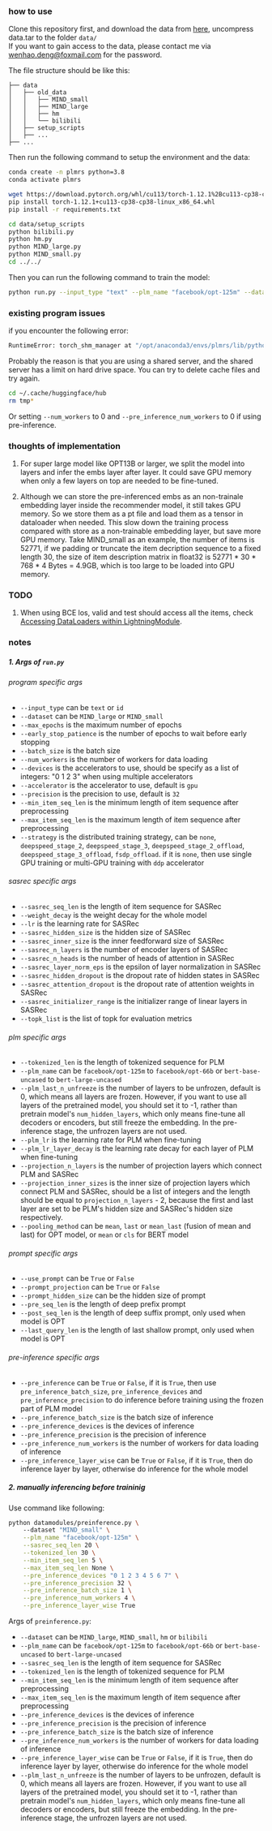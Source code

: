 
### how to use
Clone this repository first, and download the data from [here](https://share.weiyun.com/eJh8dB51), uncompress data.tar to the folder `data/`  
If you want to gain access to the data, please contact me via wenhao.deng@foxmail.com for the password.  

The file structure should be like this:
```
├── data
│   ├── old_data
│   │   ├── MIND_small
│   │   ├── MIND_large
│   │   ├── hm
│   │   └── bilibili
│   ├── setup_scripts
│   ├── ...
├── ...
```

Then run the following command to setup the environment and the data:
```bash
conda create -n plmrs python=3.8
conda activate plmrs

wget https://download.pytorch.org/whl/cu113/torch-1.12.1%2Bcu113-cp38-cp38-linux_x86_64.whl
pip install torch-1.12.1+cu113-cp38-cp38-linux_x86_64.whl
pip install -r requirements.txt

cd data/setup_scripts
python bilibili.py
python hm.py
python MIND_large.py
python MIND_small.py
cd ../../
```  

Then you can run the following command to train the model:
```bash
python run.py --input_type "text" --plm_name "facebook/opt-125m" --dataset "MIND_large"
```

### existing program issues
if you encounter the following error:

```bash
RuntimeError: torch_shm_manager at "/opt/anaconda3/envs/plmrs/lib/python3.8/site-packages/torch/bin/torch_shm_manager": could not generate a random directory for manager socket
```
Probably the reason is that you are using a shared server, and the shared server has a limit on hard drive space. You can try to delete cache files and try again.
```bash
cd ~/.cache/huggingface/hub
rm tmp*
```
Or setting `--num_workers` to 0 and `--pre_inference_num_workers` to 0 if using pre-inference.

### thoughts of implementation
1. For super large model like OPT13B or larger, we split the model into layers and infer the embs layer after layer. It could save GPU memory when only a few layers on top are needed to be fine-tuned. 

2. Although we can store the pre-inferenced embs as an non-trainale embedding layer inside the recommender model, it still takes GPU memory. So we store them as a pt file and load them as a tensor in dataloader when needed. This slow down the training process compared with store as a non-trainable embedding layer, but save more GPU memory. 
Take MIND_small as an example, the number of items is 52771, if we padding or truncate the item decription sequence to a fixed length 30, the size of item description matrix in float32 is 52771 * 30 * 768 * 4 Bytes = 4.9GB, which is too large to be loaded into GPU memory. 


### TODO
1. When using BCE los, valid and test should access all the items, check [Accessing DataLoaders within LightningModule](https://pytorch-lightning.readthedocs.io/en/latest/guides/data.html#accessing-dataloaders-within-lightningmodule).


### notes
##### 1. Args of `run.py`
###### program specific args
-   `--input_type` can be `text` or `id`
-   `--dataset` can be `MIND_large` or `MIND_small`
-   `--max_epochs` is the maximum number of epochs
-   `--early_stop_patience` is the number of epochs to wait before early stopping
-   `--batch_size` is the batch size
-   `--num_workers` is the number of workers for data loading
-   `--devices` is the accelerators to use, should be specify as a list of integers: "0 1 2 3" when using multiple accelerators
-   `--accelerator` is the accelerator to use, default is `gpu`
-   `--precision` is the precision to use, default is `32`
-   `--min_item_seq_len` is the minimum length of item sequence after preprocessing
-   `--max_item_seq_len` is the maximum length of item sequence after preprocessing
-   `--strategy` is the distributed training strategy, can be `none`, `deepspeed_stage_2`, `deepspeed_stage_3`, `deepspeed_stage_2_offload`, `deepspeed_stage_3_offload`, `fsdp_offload`. if it is `none`, then use single GPU training or multi-GPU training with `ddp` accelerator 

###### sasrec specific args
-   `--sasrec_seq_len` is the length of item sequence for SASRec
-   `--weight_decay` is the weight decay for the whole model
-   `--lr` is the learning rate for SASRec
-   `--sasrec_hidden_size` is the hidden size of SASRec
-   `--sasrec_inner_size` is the inner feedforward size of SASRec
-   `--sasrec_n_layers` is the number of encoder layers of SASRec
-   `--sasrec_n_heads` is the number of heads of attention in SASRec
-   `--sasrec_layer_norm_eps` is the epsilon of layer normalization in SASRec
-   `--sasrec_hidden_dropout` is the dropout rate of hidden states in SASRec
-   `--sasrec_attention_dropout` is the dropout rate of attention weights in SASRec
-   `--sasrec_initializer_range` is the initializer range of linear layers in SASRec
-   `--topk_list` is the list of topk for evaluation metrics

###### plm specific args
-   `--tokenized_len` is the length of tokenized sequence for PLM
-   `--plm_name` can be `facebook/opt-125m` to `facebook/opt-66b` or `bert-base-uncased` to `bert-large-uncased`
-   `--plm_last_n_unfreeze` is the number of layers to be unfrozen, default is 0, which means all layers are frozen. However, if you want to use all layers of the pretrained model, you should set it to -1, rather than pretrain model's `num_hidden_layers`, which only means fine-tune all decoders or encoders, but still freeze the embedding. In the pre-inference stage, the unfrozen layers are not used.
-   `--plm_lr` is the learning rate for PLM when fine-tuning
-   `--plm_lr_layer_decay` is the learning rate decay for each layer of PLM when fine-tuning
-   `--projection_n_layers` is the number of projection layers which connect PLM and SASRec
-   `--projection_inner_sizes` is the inner size of projection layers which connect PLM and SASRec, should be a list of integers and the length should be equal to `projection_n_layers` - 2, because the first and last layer are set to be PLM's hidden size and SASRec's hidden size respectively.
-   `--pooling_method` can be `mean`, `last` or `mean_last` (fusion of mean and last) for OPT model, or `mean` or `cls` for BERT model 

###### prompt specific args
-   `--use_prompt` can be `True` or `False`
-   `--prompt_projection` can be `True` or `False`
-   `--prompt_hidden_size` can be the hidden size of prompt
-   `--pre_seq_len` is the length of deep prefix prompt
-   `--post_seq_len` is the length of deep suffix prompt, only used when model is OPT
-   `--last_query_len` is the length of last shallow prompt, only used when model is OPT

###### pre-inference specific args
-   `--pre_inference` can be `True` or `False`, if it is `True`, then use `pre_inference_batch_size`, `pre_inference_devices` and `pre_inference_precision` to do inference before training using the frozen part of PLM model
-   `--pre_inference_batch_size` is the batch size of inference
-   `--pre_inference_devices` is the devices of inference
-   `--pre_inference_precision` is the precision of inference
-   `--pre_inference_num_workers` is the number of workers for data loading of inference
-   `--pre_inference_layer_wise` can be `True` or `False`, if it is `True`, then do inference layer by layer, otherwise do inference for the whole model

##### 2. manually inferencing before traininig
Use command like following:
```bash
python datamodules/preinference.py \ 
    --dataset "MIND_small" \
    --plm_name "facebook/opt-125m" \
    --sasrec_seq_len 20 \
    --tokenized_len 30 \
    --min_item_seq_len 5 \
    --max_item_seq_len None \
    --pre_inference_devices "0 1 2 3 4 5 6 7" \
    --pre_inference_precision 32 \
    --pre_inference_batch_size 1 \
    --pre_inference_num_workers 4 \
    --pre_inference_layer_wise True 
```

Args of `preinference.py`:
-   `--dataset` can be `MIND_large`, `MIND_small`, `hm` or `bilibili`
-   `--plm_name` can be `facebook/opt-125m` to `facebook/opt-66b` or `bert-base-uncased` to `bert-large-uncased`
-   `--sasrec_seq_len` is the length of item sequence for SASRec
-   `--tokenized_len` is the length of tokenized sequence for PLM
-   `--min_item_seq_len` is the minimum length of item sequence after preprocessing
-   `--max_item_seq_len` is the maximum length of item sequence after preprocessing
-   `--pre_inference_devices` is the devices of inference
-   `--pre_inference_precision` is the precision of inference
-   `--pre_inference_batch_size` is the batch size of inference
-   `--pre_inference_num_workers` is the number of workers for data loading of inference
-   `--pre_inference_layer_wise` can be `True` or `False`, if it is `True`, then do inference layer by layer, otherwise do inference for the whole model
-   `--plm_last_n_unfreeze` is the number of layers to be unfrozen, default is 0, which means all layers are frozen. However, if you want to use all layers of the pretrained model, you should set it to -1, rather than pretrain model's `num_hidden_layers`, which only means fine-tune all decoders or encoders, but still freeze the embedding. In the pre-inference stage, the unfrozen layers are not used.


<!-- -   `--keep_n_freeze_files` is the `n_freeze` model inference result files to keep, default is None, which means keep `n_freeze` one (`n_freeze = num_hidden_layer - last_n_unfreeze`) and the frozen infercenced files for the last 2 unfreeze layers, e.g. using a `facebook/opt-125m` model and setting `plm_last_n_unfreeze=4`, it defaults to save files named with `freeze@8` but also a list of files named `freeze@10`, `freeze@11`, `freeze@12` if they exist in output dir. It can specify a list of integers, such as `"1 2 3`, which means keep the result files inferenced by model named with `freeze@1`, `freeze@2` and `freeze@3`. -->
